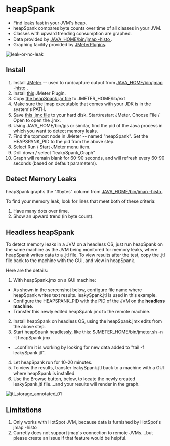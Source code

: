 # heapSpank
* Find leaks fast in your JVM's heap.  
* heapSpank compares byte counts over time of all classes in your JVM.  
* Classes with upward trending consumption are graphed.
* Data provided by [JAVA_HOME/bin/jmap -histo <myPid>](https://docs.oracle.com/javase/8/docs/technotes/guides/troubleshoot/tooldescr014.html#BABJIIHH).
* Graphing facility provided by [JMeterPlugins](http://jmeter-plugins.org).

![leak-or-no-leak](https://cloud.githubusercontent.com/assets/175773/19831182/64f10ed8-9dc9-11e6-8775-07dc6cbfc276.png)


## Install
1. Install [JMeter](http://jmeter.apache.org/) -- used to run/capture output from [JAVA_HOME/bin/jmap -histo <myPid>](https://docs.oracle.com/javase/8/docs/technotes/guides/troubleshoot/tooldescr014.html#BABJIIHH).
2. Install [this](https://jmeter-plugins.org/wiki/PageDataExtractor/) JMeter Plugin.
3. Copy [the heapSpank jar file](https://github.com/eostermueller/heapSpank/releases/download/v0.2/heapSpank-0.2.jar) to JMETER_HOME/lib/ext
4. Make sure the jmap executable that comes with your JDK is in the system's PATH.
5. Save [this .jmx file](https://raw.githubusercontent.com/eostermueller/heapSpank/9aa541de4543e18689bea5a1d9fa256356ba11a7/src/main/resources/heapSpank.jmx) to your hard disk.  Start/restart JMeter.  Choose File / Open to open the .jmx.
6. Using JAVA_HOME/bin/jps or similar, find the pid of the Java process in which you want to detect memory leaks.
7. Find the topmost node in JMeter -- named "heapSpank".  Set the HEAPSPANK_PID to the pid from the above step.
8. Select Run / Start JMeter menu item.
9. Drill down / select "leakySpank_Graph"
10. Graph will remain blank for 60-90 seconds, and will refresh every 60-90 seconds (based on default parameters).

## Detect Memory Leaks
heapSpank graphs the "#bytes" column from [JAVA_HOME/bin/jmap -histo <myPid>](https://docs.oracle.com/javase/8/docs/technotes/guides/troubleshoot/tooldescr014.html#BABJIIHH).

To find your memory leak, look for lines that meet both of these criteria:

1. Have many dots over time.
2. Show an upward trend (in byte count).

## Headless heapSpank
To detect memory leaks in a JVM on a headless OS, just run heapSpank on the same machine as the JVM being monitored for memory leaks, where heapSpank writes data to a .jtl file.  To view results after the test, copy the .jtl file back to the machine with the GUI, and view in heapSpank.

Here are the details:

1. With heapSpank.jmx on a GUI machine:
 * As shown in the screenshot below, configure file name where heapSpank writes text results.  leakySpank.jtl is used in this example.
 * Configure the HEAPSPANK_PID with the PID of the JVM on the **headless machine**.
 * Transfer this newly edited heapSpank.jmx to the remote machine.
2. Install heapSpank on headless OS, using the heapSpank.jmx edits from the above step.
3. Start heapSpank headlessly, like this:  $JMETER_HOME/bin/jmeter.sh -n -t heapSpank.jmx
  * ...confirm it is working by looking for new data added to "tail -f leakySpank.jtl".
4. Let heapSpank run for 10-20 minutes.
5. To view the results, transfer leakySpank.jtl back to a machine with a GUI where heapSpank is installed.
6. Use the Browse button, below, to locate the newly created leakySpank.jtl file....and your results will render in the graph.



![jtl_storage_annotated_01](https://cloud.githubusercontent.com/assets/175773/19831637/ab5b82da-9dd4-11e6-98eb-16310686439d.png)




## Limitations
1. Only works with HotSpot JVM, because data is furnished by HotSpot's jmap -histo <myPid>
2. Curretly does not support jmap's connection to remote JVMs....but please create an issue if that feature would be helpful.
